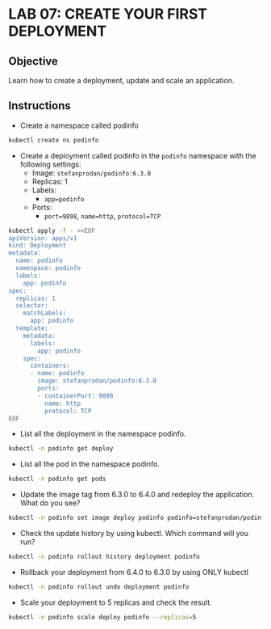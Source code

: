 # LAB 07: CREATE YOUR FIRST DEPLOYMENT

## Objective

Learn how to create a deployment, update and scale an application.

## Instructions

- Create a namespace called podinfo

```bash
kubectl create ns podinfo
```

- Create a deployment called podinfo in the `podinfo` namespace with the following settings:
  - Image: `stefanprodan/podinfo:6.3.0`
  - Replicas: 1
  - Labels:
    - `app=podinfo`
  - Ports:
    - `port=9898`, `name=http`, `protocol=TCP`

```bash
kubectl apply -f - <<EOF
apiVersion: apps/v1
kind: Deployment
metadata:
  name: podinfo
  namespace: podinfo
  labels:
    app: podinfo
spec:
  replicas: 1
  selector:
    matchLabels:
      app: podinfo
  template:
    metadata:
      labels:
        app: podinfo
    spec:
      containers:
      - name: podinfo
        image: stefanprodan/podinfo:6.3.0
        ports:
        - containerPort: 9898
          name: http
          protocol: TCP
EOF
```

- List all the deployment in the namespace podinfo.

```bash
kubectl -n podinfo get deploy
```

- List all the pod in the namespace podinfo.

```bash
kubectl -n podinfo get pods
```

- Update the image tag from 6.3.0 to 6.4.0 and redeploy the application. What do you see?

```bash
kubectl -n podinfo set image deploy podinfo podinfo=stefanprodan/podinfo:6.4.0
```

- Check the update history by using kubectl. Which command will you run?

```bash
kubectl -n podinfo rollout history deployment podinfo
```

- Rollback your deployment from 6.4.0 to 6.3.0 by using ONLY kubectl

```bash
kubectl -n podinfo rollout undo deployment podinfo
```

- Scale your deployment to 5 replicas and check the result.

```bash
kubectl -n podinfo scale deploy podinfo --replicas=5
```